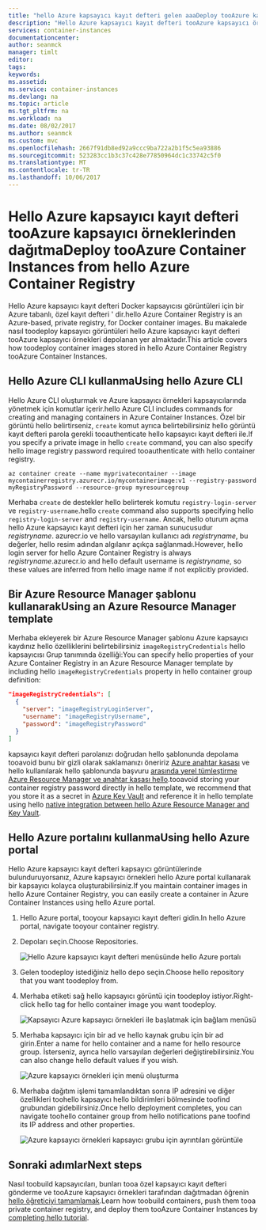 ```yaml
---
title: "hello Azure kapsayıcı kayıt defteri gelen aaaDeploy tooAzure kapsayıcı örnekleri | Azure belgeleri"
description: "Hello Azure kapsayıcı kayıt defteri tooAzure kapsayıcı örneklerinden dağıtma"
services: container-instances
documentationcenter: 
author: seanmck
manager: timlt
editor: 
tags: 
keywords: 
ms.assetid: 
ms.service: container-instances
ms.devlang: na
ms.topic: article
ms.tgt_pltfrm: na
ms.workload: na
ms.date: 08/02/2017
ms.author: seanmck
ms.custom: mvc
ms.openlocfilehash: 2667f91db8ed92a9ccc9ba722a2b1f5c5ea93886
ms.sourcegitcommit: 523283cc1b3c37c428e77850964dc1c33742c5f0
ms.translationtype: MT
ms.contentlocale: tr-TR
ms.lasthandoff: 10/06/2017
---
```

# <a name="deploy-tooazure-container-instances-from-hello-azure-container-registry"></a><span data-ttu-id="99e63-103">Hello Azure kapsayıcı kayıt defteri tooAzure kapsayıcı örneklerinden dağıtma</span><span class="sxs-lookup"><span data-stu-id="99e63-103">Deploy tooAzure Container Instances from hello Azure Container Registry</span></span>

<span data-ttu-id="99e63-104">Hello Azure kapsayıcı kayıt defteri Docker kapsayıcısı görüntüleri için bir Azure tabanlı, özel kayıt defteri ' dir.</span><span class="sxs-lookup"><span data-stu-id="99e63-104">hello Azure Container Registry is an Azure-based, private registry, for Docker container images.</span></span> <span data-ttu-id="99e63-105">Bu makalede nasıl toodeploy kapsayıcı görüntüleri hello Azure kapsayıcı kayıt defteri tooAzure kapsayıcı örnekleri depolanan yer almaktadır.</span><span class="sxs-lookup"><span data-stu-id="99e63-105">This article covers how toodeploy container images stored in hello Azure Container Registry tooAzure Container Instances.</span></span>

## <a name="using-hello-azure-cli"></a><span data-ttu-id="99e63-106">Hello Azure CLI kullanma</span><span class="sxs-lookup"><span data-stu-id="99e63-106">Using hello Azure CLI</span></span>

<span data-ttu-id="99e63-107">Hello Azure CLI oluşturmak ve Azure kapsayıcı örnekleri kapsayıcılarında yönetmek için komutlar içerir.</span><span class="sxs-lookup"><span data-stu-id="99e63-107">hello Azure CLI includes commands for creating and managing containers in Azure Container Instances.</span></span> <span data-ttu-id="99e63-108">Özel bir görüntü hello belirtirseniz, `create` komut ayrıca belirtebilirsiniz hello görüntü kayıt defteri parola gerekli tooauthenticate hello kapsayıcı kayıt defteri ile.</span><span class="sxs-lookup"><span data-stu-id="99e63-108">If you specify a private image in hello `create` command, you can also specify hello image registry password required tooauthenticate with hello container registry.</span></span>

```azurecli-interactive
az container create --name myprivatecontainer --image mycontainerregistry.azurecr.io/mycontainerimage:v1 --registry-password myRegistryPassword --resource-group myresourcegroup
```

<span data-ttu-id="99e63-109">Merhaba `create` de destekler hello belirterek komutu `registry-login-server` ve `registry-username`.</span><span class="sxs-lookup"><span data-stu-id="99e63-109">hello `create` command also supports specifying hello `registry-login-server` and `registry-username`.</span></span> <span data-ttu-id="99e63-110">Ancak, hello oturum açma hello Azure kapsayıcı kayıt defteri için her zaman sunucusudur *registryname*. azurecr.io ve hello varsayılan kullanıcı adı *registryname*, bu değerler, hello resim adından algılanır açıkça sağlanmadı.</span><span class="sxs-lookup"><span data-stu-id="99e63-110">However, hello login server for hello Azure Container Registry is always *registryname*.azurecr.io and hello default username is *registryname*, so these values are inferred from hello image name if not explicitly provided.</span></span>

## <a name="using-an-azure-resource-manager-template"></a><span data-ttu-id="99e63-111">Bir Azure Resource Manager şablonu kullanarak</span><span class="sxs-lookup"><span data-stu-id="99e63-111">Using an Azure Resource Manager template</span></span>

<span data-ttu-id="99e63-112">Merhaba ekleyerek bir Azure Resource Manager şablonu Azure kapsayıcı kaydınız hello özelliklerini belirtebilirsiniz `imageRegistryCredentials` hello kapsayıcısı Grup tanımında özelliği:</span><span class="sxs-lookup"><span data-stu-id="99e63-112">You can specify hello properties of your Azure Container Registry in an Azure Resource Manager template by including hello `imageRegistryCredentials` property in hello container group definition:</span></span>

```json
"imageRegistryCredentials": [
  {
    "server": "imageRegistryLoginServer",
    "username": "imageRegistryUsername",
    "password": "imageRegistryPassword"
  }
]
```

<span data-ttu-id="99e63-113">kapsayıcı kayıt defteri parolanızı doğrudan hello şablonunda depolama tooavoid bunu bir gizli olarak saklamanızı öneririz [Azure anahtar kasası](../key-vault/key-vault-manage-with-cli2.md) ve hello kullanılarak hello şablonunda başvuru [arasında yerel tümleştirme Azure Resource Manager ve anahtar kasası hello](../azure-resource-manager/resource-manager-keyvault-parameter.md).</span><span class="sxs-lookup"><span data-stu-id="99e63-113">tooavoid storing your container registry password directly in hello template, we recommend that you store it as a secret in [Azure Key Vault](../key-vault/key-vault-manage-with-cli2.md) and reference it in hello template using hello [native integration between hello Azure Resource Manager and Key Vault](../azure-resource-manager/resource-manager-keyvault-parameter.md).</span></span>

## <a name="using-hello-azure-portal"></a><span data-ttu-id="99e63-114">Hello Azure portalını kullanma</span><span class="sxs-lookup"><span data-stu-id="99e63-114">Using hello Azure portal</span></span>

<span data-ttu-id="99e63-115">Hello Azure kapsayıcı kayıt defteri kapsayıcı görüntülerinde bulunduruyorsanız, Azure kapsayıcı örnekleri hello Azure portal kullanarak bir kapsayıcı kolayca oluşturabilirsiniz.</span><span class="sxs-lookup"><span data-stu-id="99e63-115">If you maintain container images in hello Azure Container Registry, you can easily create a container in Azure Container Instances using hello Azure portal.</span></span>

1. <span data-ttu-id="99e63-116">Hello Azure portal, tooyour kapsayıcı kayıt defteri gidin.</span><span class="sxs-lookup"><span data-stu-id="99e63-116">In hello Azure portal, navigate tooyour container registry.</span></span>

2. <span data-ttu-id="99e63-117">Depoları seçin.</span><span class="sxs-lookup"><span data-stu-id="99e63-117">Choose Repositories.</span></span>

    ![Hello Azure kapsayıcı kayıt defteri menüsünde hello Azure portalı][acr-menu]

3. <span data-ttu-id="99e63-119">Gelen toodeploy istediğiniz hello depo seçin.</span><span class="sxs-lookup"><span data-stu-id="99e63-119">Choose hello repository that you want toodeploy from.</span></span>

4. <span data-ttu-id="99e63-120">Merhaba etiketi sağ hello kapsayıcı görüntü için toodeploy istiyor.</span><span class="sxs-lookup"><span data-stu-id="99e63-120">Right-click hello tag for hello container image you want toodeploy.</span></span>

    ![Kapsayıcı Azure kapsayıcı örnekleri ile başlatmak için bağlam menüsü][acr-runinstance-contextmenu]

5. <span data-ttu-id="99e63-122">Merhaba kapsayıcı için bir ad ve hello kaynak grubu için bir ad girin.</span><span class="sxs-lookup"><span data-stu-id="99e63-122">Enter a name for hello container and a name for hello resource group.</span></span> <span data-ttu-id="99e63-123">İsterseniz, ayrıca hello varsayılan değerleri değiştirebilirsiniz.</span><span class="sxs-lookup"><span data-stu-id="99e63-123">You can also change hello default values if you wish.</span></span>

    ![Azure kapsayıcı örnekleri için menü oluşturma][acr-create-deeplink]

6. <span data-ttu-id="99e63-125">Merhaba dağıtım işlemi tamamlandıktan sonra IP adresini ve diğer özellikleri toohello kapsayıcı hello bildirimleri bölmesinde toofind grubundan gidebilirsiniz.</span><span class="sxs-lookup"><span data-stu-id="99e63-125">Once hello deployment completes, you can navigate toohello container group from hello notifications pane toofind its IP address and other properties.</span></span>

    ![Azure kapsayıcı örnekleri kapsayıcı grubu için ayrıntıları görüntüle][aci-detailsview]

## <a name="next-steps"></a><span data-ttu-id="99e63-127">Sonraki adımlar</span><span class="sxs-lookup"><span data-stu-id="99e63-127">Next steps</span></span>

<span data-ttu-id="99e63-128">Nasıl toobuild kapsayıcıları, bunları tooa özel kapsayıcı kayıt defteri gönderme ve tooAzure kapsayıcı örnekleri tarafından dağıtmadan öğrenin [hello öğreticiyi tamamlamak](container-instances-tutorial-prepare-app.md).</span><span class="sxs-lookup"><span data-stu-id="99e63-128">Learn how toobuild containers, push them tooa private container registry, and deploy them tooAzure Container Instances by [completing hello tutorial](container-instances-tutorial-prepare-app.md).</span></span>

<!-- IMAGES -->
[acr-menu]: ./media/container-instances-using-azure-container-registry/acr-menu.png

[acr-runinstance-contextmenu]: ./media/container-instances-using-azure-container-registry/acr-runinstance-contextmenu.png

[acr-create-deeplink]: ./media/container-instances-using-azure-container-registry/acr-create-deeplink.png

[aci-detailsview]: ./media/container-instances-using-azure-container-registry/aci-detailsview.png
